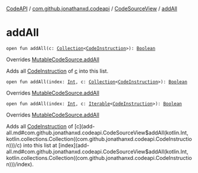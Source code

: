 [CodeAPI](../../index.md) / [com.github.jonathanxd.codeapi](../index.md) / [CodeSourceView](index.md) / [addAll](.)

# addAll

`open fun addAll(c: `[`Collection`](https://kotlinlang.org/api/latest/jvm/stdlib/kotlin.collections/-collection/index.html)`<`[`CodeInstruction`](../-code-instruction.md)`>): `[`Boolean`](https://kotlinlang.org/api/latest/jvm/stdlib/kotlin/-boolean/index.html)

Overrides [MutableCodeSource.addAll](../-mutable-code-source/add-all.md)

Adds all [CodeInstruction](../-code-instruction.md) of [c](add-all.md#com.github.jonathanxd.codeapi.CodeSourceView$addAll(kotlin.collections.Collection((com.github.jonathanxd.codeapi.CodeInstruction)))/c) into this list.

`open fun addAll(index: `[`Int`](https://kotlinlang.org/api/latest/jvm/stdlib/kotlin/-int/index.html)`, c: `[`Collection`](https://kotlinlang.org/api/latest/jvm/stdlib/kotlin.collections/-collection/index.html)`<`[`CodeInstruction`](../-code-instruction.md)`>): `[`Boolean`](https://kotlinlang.org/api/latest/jvm/stdlib/kotlin/-boolean/index.html)

Overrides [MutableCodeSource.addAll](../-mutable-code-source/add-all.md)


`open fun addAll(index: `[`Int`](https://kotlinlang.org/api/latest/jvm/stdlib/kotlin/-int/index.html)`, c: `[`Iterable`](https://kotlinlang.org/api/latest/jvm/stdlib/kotlin.collections/-iterable/index.html)`<`[`CodeInstruction`](../-code-instruction.md)`>): `[`Boolean`](https://kotlinlang.org/api/latest/jvm/stdlib/kotlin/-boolean/index.html)

Overrides [MutableCodeSource.addAll](../-mutable-code-source/add-all.md)

Adds all [CodeInstruction](../-code-instruction.md) of [c](add-all.md#com.github.jonathanxd.codeapi.CodeSourceView$addAll(kotlin.Int, kotlin.collections.Collection((com.github.jonathanxd.codeapi.CodeInstruction)))/c) into this list at [index](add-all.md#com.github.jonathanxd.codeapi.CodeSourceView$addAll(kotlin.Int, kotlin.collections.Collection((com.github.jonathanxd.codeapi.CodeInstruction)))/index).


